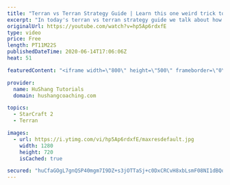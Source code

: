 ```yaml
---
title: "Terran vs Terran Strategy Guide | Learn this one weird trick to macro like a GM"
excerpt: "In today's terran vs terran strategy guide we talk about how you can continue to improve your macro into diamond and masters, where everyone is already making scv's consistently. What more could there be right? Let's take a look!  Terran vs Terran Guide | Learn this one weird trick to macro like a GM"
originalUrl: https://youtube.com/watch?v=hp5Ap6rdxfE
type: video
price: Free
length: PT11M22S
publishedDateTime: 2020-06-14T17:06:06Z
heat: 51

featuredContent: "<iframe width=\"800\" height=\"500\" frameborder=\"0\" src=\"https://www.youtube.com/embed/hp5Ap6rdxfE\" allow=\"accelerometer; autoplay; encrypted-media; gyroscope; picture-in-picture\" allowfullscreen></iframe>"

provider:
  name: HuShang Tutorials
  domain: hushangcoaching.com

topics:
  - StarCraft 2
  - Terran

images:
  - url: https://i.ytimg.com/vi/hp5Ap6rdxfE/maxresdefault.jpg
    width: 1280
    height: 720
    isCached: true

secured: "huCfaGOgL7gnQSP40mgm7I9DZ+s3jOTTaSj+c0DxCRCvH8xbLsmF08NI1dBQoRtoipnc6vdwea9NEdEPD2TwK/unnmAGT7FtkKiFrjSCKqFLdRVDS7bIiOMnFNX5yo19OKgaxnb6zXzcEn3K8oXch7bR7NRr6mXPqV/rqPsYtzAxlHq8w7HFxlvCpZCE25NtIQlxPNFCnzY9ZbzsTFQTpjizl1aF1Z/e1Dd8UH7AXznTk4yoVbmlWHVcR53oY2teeeWEG6+kYjWP9JLIl60ZHLwoKZlHhX1ZkVp/Lr5wOaHdYeez66AYt7p7B5yfiCVOisoI4CtP8hEZSIjtAXY7DVlFzti0SjdOgMul7tDaHS4PXDAI5QaKtn699CKg3wYZrTPGhxIfBlB1UVx0ojR3rCOWUz/NNrugauRwuWhP6EM=;BfXkiO/YiW8JBzf+nI+IeA=="
---
```



